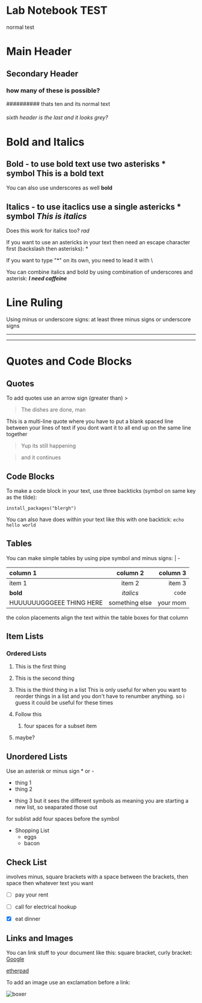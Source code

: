# Lab Notebook TEST

normal test 

# Main Header
## Secondary Header
### how many of these is possible?
########## thats ten and its normal text
###### sixth header is the last and it looks grey?


# Bold and Italics 

## Bold - to use bold text use two asterisks * symbol  **This is a bold text**
You can also use underscores as well __bold__

## Italics - to use itaclics use a single astericks * symbol *This is italics*
Does this work for italics too? _rad_


If you want to use an astericks in your text then need an escape character first (backslash then asterisks):  \*

If you want to type "\*" on its own, you need to lead it with \\


You can combine italics and bold by using combination of underscores and asterisk:  _**I need caffeine**_

# Line Ruling

Using minus or underscore signs: at least three minus signs or underscore signs

____
----


# Quotes and Code Blocks

## Quotes
To add quotes use an arrow sign (greater than) >
> The dishes are done, man

This is a multi-line quote where you have to put a blank spaced line between your lines of text if you dont want it to all end up on the same line together
> Yup its still happening

> and it continues



## Code Blocks

To make a code block in your text, use three backticks (symbol on same key as the tilde): 
```
install_packages("blergh")
```

You can also have does within your text like this with one backtick: `echo hello world`

## Tables

You can make simple tables by using pipe symbol and minus signs: | -

| column 1 | column 2 | column 3|
|:---------|:--------:|--------:|
| item 1   | item 2   | item 3  |
|**bold**  |*italics* | `code`  |
|HUUUUUUGGGEEE THING HERE|  something else  | your mom  |

the colon placements align the text within the table boxes for that column


## Item Lists

### Ordered Lists

1. This is the first thing
1. This is the second thing
1. This is the third thing in a list
This is only useful for when you want to reorder things in  a list and you don't have to renumber anything. so i guess it could be useful for these times


1. Follow this
    1. four spaces for a subset item
1. maybe?


## Unordered Lists
Use an asterisk or minus sign * or - 
* thing 1
* thing 2
- thing 3
but it sees the different symbols as meaning you are starting a new list, so seaparated those out

for sublist add four spaces before the symbol
* Shopping List
    * eggs
    * bacon


## Check List
involves minus, square brackets with a space between the brackets, then space then whatever text you want
 - [ ] pay your rent
 - [ ] call for electrical hookup 
 - [X] eat dinner
 
 

## Links and Images

You can link stuff to your document like this: square bracket, curly bracket: [Google](https://google.com)

[etherpad](https://pad.carpentries.org/2018-11-13-otago-dc)


To add an image use an exclamation before a link:

![boxer](https://cdn1-www.dogtime.com/assets/uploads/gallery/boxer-puppies/boxer-puppy-1.jpg)








